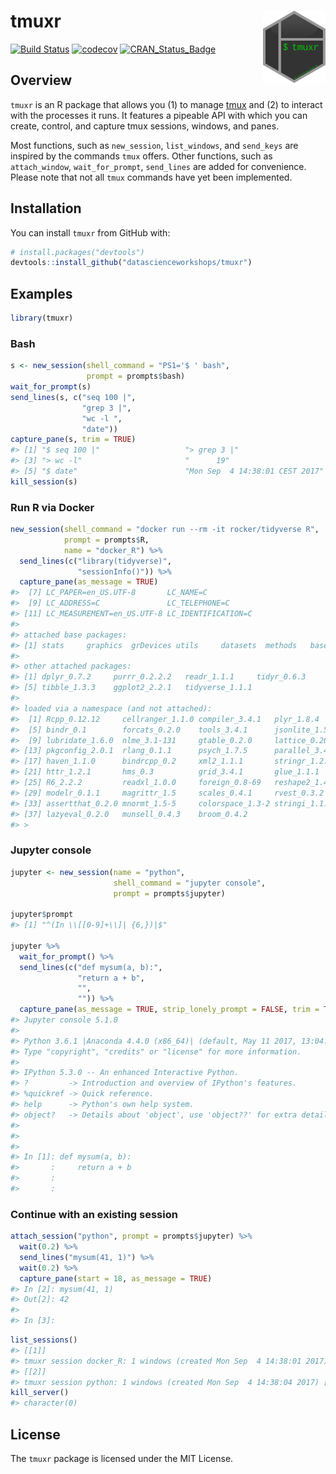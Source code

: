 
<!-- README.md is generated from README.Rmd. Please edit that file -->
tmuxr <img src="man/figures/logo.png" align="right" width="100px" />
====================================================================

[![Build Status](https://travis-ci.org/datascienceworkshops/tmuxr.svg?branch=master)](https://travis-ci.org/datascienceworkshops/tmuxr) [![codecov](https://codecov.io/gh/datascienceworkshops/tmuxr/branch/master/graph/badge.svg)](https://codecov.io/gh/datascienceworkshops/tmuxr) [![CRAN\_Status\_Badge](http://www.r-pkg.org/badges/version/tmuxr)](https://cran.r-project.org/package=tmuxr)

Overview
--------

`tmuxr` is an R package that allows you (1) to manage [tmux](https://github.com/tmux/tmux/wiki) and (2) to interact with the processes it runs. It features a pipeable API with which you can create, control, and capture tmux sessions, windows, and panes.

Most functions, such as `new_session`, `list_windows`, and `send_keys` are inspired by the commands `tmux` offers. Other functions, such as `attach_window`, `wait_for_prompt`, `send_lines` are added for convenience. Please note that not all `tmux` commands have yet been implemented.

Installation
------------

You can install `tmuxr` from GitHub with:

``` r
# install.packages("devtools")
devtools::install_github("datascienceworkshops/tmuxr")
```

Examples
--------

``` r
library(tmuxr)
```

### Bash

``` r
s <- new_session(shell_command = "PS1='$ ' bash",
                 prompt = prompts$bash)
wait_for_prompt(s)
send_lines(s, c("seq 100 |",
                "grep 3 |",
                "wc -l ",
                "date"))
capture_pane(s, trim = TRUE)
#> [1] "$ seq 100 |"                   "> grep 3 |"                   
#> [3] "> wc -l"                       "      19"                     
#> [5] "$ date"                        "Mon Sep  4 14:38:01 CEST 2017"
kill_session(s)
```

<!-- #### Full screen capture -->
<!-- ```{r} -->
<!-- new_session() %>% -->
<!--   send_keys("htop") %>% -->
<!--   send_enter() %>% -->
<!--   wait(2) %>% -->
<!--   capture_pane(as_message = TRUE) %>% -->
<!--   send_keys("q") -->
<!-- ``` -->
### Run R via Docker

``` r
new_session(shell_command = "docker run --rm -it rocker/tidyverse R",
            prompt = prompts$R,
            name = "docker_R") %>%
  send_lines(c("library(tidyverse)",
               "sessionInfo()")) %>%
  capture_pane(as_message = TRUE)
#>  [7] LC_PAPER=en_US.UTF-8       LC_NAME=C
#>  [9] LC_ADDRESS=C               LC_TELEPHONE=C
#> [11] LC_MEASUREMENT=en_US.UTF-8 LC_IDENTIFICATION=C
#> 
#> attached base packages:
#> [1] stats     graphics  grDevices utils     datasets  methods   base
#> 
#> other attached packages:
#> [1] dplyr_0.7.2     purrr_0.2.2.2   readr_1.1.1     tidyr_0.6.3
#> [5] tibble_1.3.3    ggplot2_2.2.1   tidyverse_1.1.1
#> 
#> loaded via a namespace (and not attached):
#>  [1] Rcpp_0.12.12     cellranger_1.1.0 compiler_3.4.1   plyr_1.8.4
#>  [5] bindr_0.1        forcats_0.2.0    tools_3.4.1      jsonlite_1.5
#>  [9] lubridate_1.6.0  nlme_3.1-131     gtable_0.2.0     lattice_0.20-35
#> [13] pkgconfig_2.0.1  rlang_0.1.1      psych_1.7.5      parallel_3.4.1
#> [17] haven_1.1.0      bindrcpp_0.2     xml2_1.1.1       stringr_1.2.0
#> [21] httr_1.2.1       hms_0.3          grid_3.4.1       glue_1.1.1
#> [25] R6_2.2.2         readxl_1.0.0     foreign_0.8-69   reshape2_1.4.2
#> [29] modelr_0.1.1     magrittr_1.5     scales_0.4.1     rvest_0.3.2
#> [33] assertthat_0.2.0 mnormt_1.5-5     colorspace_1.3-2 stringi_1.1.5
#> [37] lazyeval_0.2.0   munsell_0.4.3    broom_0.4.2
#> >
```

### Jupyter console

``` r
jupyter <- new_session(name = "python",
                       shell_command = "jupyter console",
                       prompt = prompts$jupyter)

jupyter$prompt
#> [1] "^(In \\[[0-9]+\\]| {6,})|$"

jupyter %>%
  wait_for_prompt() %>%
  send_lines(c("def mysum(a, b):",
               "return a + b",
               "",
               "")) %>%
  capture_pane(as_message = TRUE, strip_lonely_prompt = FALSE, trim = TRUE)
#> Jupyter console 5.1.0
#> 
#> Python 3.6.1 |Anaconda 4.4.0 (x86_64)| (default, May 11 2017, 13:04:09)
#> Type "copyright", "credits" or "license" for more information.
#> 
#> IPython 5.3.0 -- An enhanced Interactive Python.
#> ?         -> Introduction and overview of IPython's features.
#> %quickref -> Quick reference.
#> help      -> Python's own help system.
#> object?   -> Details about 'object', use 'object??' for extra details.
#> 
#> 
#> 
#> In [1]: def mysum(a, b):
#>       :     return a + b
#>       :
#>       :
```

<!-- ### Capture a telnet session -->
<!-- ```{r, cache=TRUE} -->
<!-- new_session(shell_command = "telnet", prompt = "^telnet>$") %>% -->
<!--   send_keys("open towel.blinkenlights.nl") %>% -->
<!--   send_enter() %>% -->
<!--   wait(26) %>% -->
<!--   capture_pane(as_message = TRUE, trim = FALSE) %>% -->
<!--   kill_session() -->
<!-- ``` -->
### Continue with an existing session

``` r
attach_session("python", prompt = prompts$jupyter) %>%
  wait(0.2) %>%
  send_lines("mysum(41, 1)") %>%
  wait(0.2) %>%
  capture_pane(start = 18, as_message = TRUE)
#> In [2]: mysum(41, 1)
#> Out[2]: 42
#> 
#> In [3]:
```

``` r
list_sessions()
#> [[1]]
#> tmuxr session docker_R: 1 windows (created Mon Sep  4 14:38:01 2017) [80x23]
#> [[2]]
#> tmuxr session python: 1 windows (created Mon Sep  4 14:38:04 2017) [80x23]
kill_server()
#> character(0)
```

License
-------

The `tmuxr` package is licensed under the MIT License.
